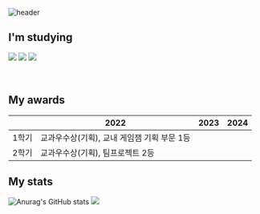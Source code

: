 ![header](https://capsule-render.vercel.app/api?type=Waving&color=auto&height=200&section=header&text=rladmschd235%20Github&fontSize=50)
<h2 align="left"> I'm studying</h2>
<div>
  <img src="https://img.shields.io/badge/Unity-FFFFFF?style=flat&logo=Unity&logoColor=black"/>
  <img src="https://img.shields.io/badge/C Sharp-239120?style=flat&logo=C Sharp&logoColor=white"/>
  <img src="https://img.shields.io/badge/C++-00599C?style=flat&logo=c%2B%2B&logoColor=white"/>
 </div>
 <br><br>

<h2 align="left"> My awards</h2>

|| 2022 | 2023 | 2024 |
| ----- | ----- | ----- | ----- |
| 1학기 | 교과우수상(기획), 교내 게임잼 기획 부문 1등 |||
| 2학기 | 교과우수상(기획), 팀프로젝트 2등 |||

<h2 align="left"> My stats</h2>

![Anurag's GitHub stats](https://github-readme-stats.vercel.app/api?username=rladmschd235&show_icons=true&theme=tokyonight)
<img src="https://github-readme-stats.vercel.app/api/top-langs/?username=rladmschd235&theme=tokyonight&layout=compact">
